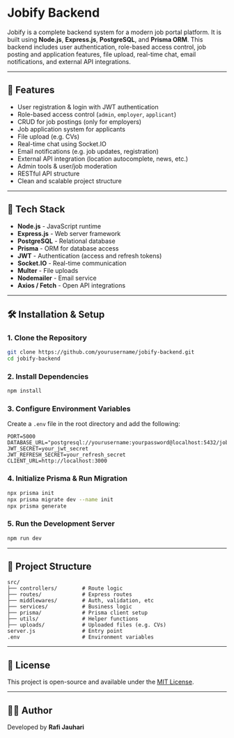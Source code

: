 # Jobify Backend

Jobify is a complete backend system for a modern job portal platform. It is built using **Node.js**, **Express.js**, **PostgreSQL**, and **Prisma ORM**. This backend includes user authentication, role-based access control, job posting and application features, file upload, real-time chat, email notifications, and external API integrations.

---

## 🚀 Features

* User registration & login with JWT authentication
* Role-based access control (`admin`, `employer`, `applicant`)
* CRUD for job postings (only for employers)
* Job application system for applicants
* File upload (e.g. CVs)
* Real-time chat using Socket.IO
* Email notifications (e.g. job updates, registration)
* External API integration (location autocomplete, news, etc.)
* Admin tools & user/job moderation
* RESTful API structure
* Clean and scalable project structure

---

## 🧰 Tech Stack

* **Node.js** - JavaScript runtime
* **Express.js** - Web server framework
* **PostgreSQL** - Relational database
* **Prisma** - ORM for database access
* **JWT** - Authentication (access and refresh tokens)
* **Socket.IO** - Real-time communication
* **Multer** - File uploads
* **Nodemailer** - Email service
* **Axios / Fetch** - Open API integrations

---

## 🛠️ Installation & Setup

### 1. Clone the Repository

```bash
git clone https://github.com/yourusername/jobify-backend.git
cd jobify-backend
```

### 2. Install Dependencies

```bash
npm install
```

### 3. Configure Environment Variables

Create a `.env` file in the root directory and add the following:

```env
PORT=5000
DATABASE_URL="postgresql://yourusername:yourpassword@localhost:5432/jobify"
JWT_SECRET=your_jwt_secret
JWT_REFRESH_SECRET=your_refresh_secret
CLIENT_URL=http://localhost:3000
```

### 4. Initialize Prisma & Run Migration

```bash
npx prisma init
npx prisma migrate dev --name init
npx prisma generate
```

### 5. Run the Development Server

```bash
npm run dev
```

---

## 📁 Project Structure

```
src/
├── controllers/        # Route logic
├── routes/             # Express routes
├── middlewares/        # Auth, validation, etc
├── services/           # Business logic
├── prisma/             # Prisma client setup
├── utils/              # Helper functions
├── uploads/            # Uploaded files (e.g. CVs)
server.js               # Entry point
.env                    # Environment variables
```

---

## 📄 License

This project is open-source and available under the [MIT License](LICENSE).

---

## 👨‍💻 Author

Developed by **Rafi Jauhari**
